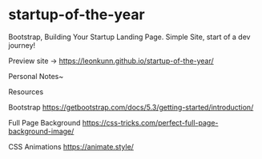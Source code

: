 # startup-of-the-year
Bootstrap, Building Your Startup Landing Page. Simple Site, start of a dev journey!

Preview site
-> https://leonkunn.github.io/startup-of-the-year/

Personal Notes~

Resources 

Bootstrap
https://getbootstrap.com/docs/5.3/getting-started/introduction/

Full Page Background
https://css-tricks.com/perfect-full-page-background-image/

CSS Animations 
https://animate.style/
